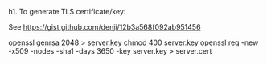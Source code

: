 h1. To generate TLS certificate/key:

See https://gist.github.com/denji/12b3a568f092ab951456

openssl genrsa 2048 > server.key
chmod 400 server.key
openssl req -new -x509 -nodes -sha1 -days 3650 -key server.key > server.cert
